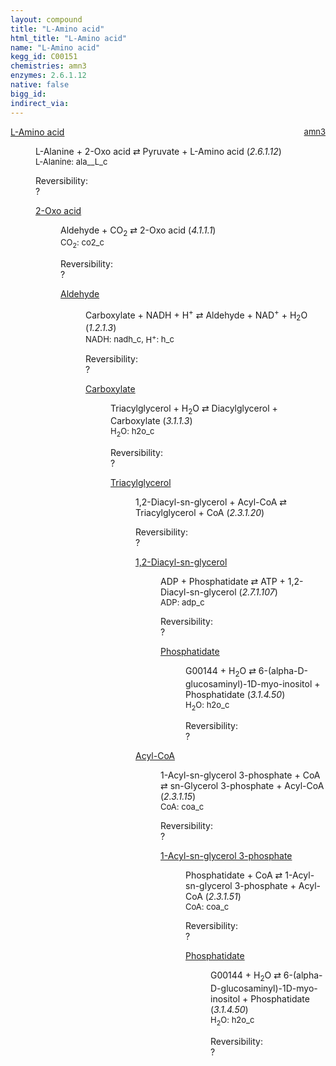 ```yaml
---
layout: compound
title: "L-Amino acid"
html_title: "L-Amino acid"
name: "L-Amino acid"
kegg_id: C00151
chemistries: amn3
enzymes: 2.6.1.12
native: false
bigg_id:
indirect_via:
---
```

<dl><dt class="rs-product"><a class="link-dark" data-bs-html="true" data-bs-title="KEGG: C00151" data-bs-toggle="tooltip" href="{{ site.url }}{{ site.baseurl }}/compounds/C00151">L-Amino acid</a><span style="float: right; max-width: 40%"><a class="link-dark opacity-50" href="{{ site.url }}{{ site.baseurl }}/chemistries/amn3" style="font-size: small; word-wrap: anywhere;">amn3</a></span></dt><dd><p>L-Alanine + 2-Oxo acid ⇄ Pyruvate + L-Amino acid (<i>2.6.1.12</i>)<br/><span style="font-size: small;"><span data-bs-html="true" data-bs-title="KEGG: C00041" data-bs-toggle="tooltip">L-Alanine</span>: ala__L_c</span><br/><div class="reversibility_info">Reversibility: <div class="progress"><div aria-valuemax="100" aria-valuemin="0" aria-valuenow="0" class="progress-bar bg-light" role="progressbar" style="width: 100%"></div></div><span>?</span><div class="progress"><div aria-valuemax="10" aria-valuemin="0" aria-valuenow="0" class="progress-bar bg-light" role="progressbar" style="width: 100%"></div></div></div></p><dl><dt><a class="link-dark" data-bs-html="true" data-bs-title="KEGG: C00161" data-bs-toggle="tooltip" href="{{ site.url }}{{ site.baseurl }}/compounds/C00161">2-Oxo acid</a><span style="float: right; max-width: 40%"><a class="link-dark opacity-50" href="{{ site.url }}{{ site.baseurl }}/chemistries/None" style="font-size: small; word-wrap: anywhere;"></a></span></dt><dd><p>Aldehyde + CO<sub>2</sub> ⇄ 2-Oxo acid (<i>4.1.1.1</i>)<br/><span style="font-size: small;"><span data-bs-html="true" data-bs-title="KEGG: C00011" data-bs-toggle="tooltip">CO<sub>2</sub></span>: co2_c</span><br/><div class="reversibility_info">Reversibility: <div class="progress"><div aria-valuemax="100" aria-valuemin="0" aria-valuenow="0" class="progress-bar bg-light" role="progressbar" style="width: 100%"></div></div><span>?</span><div class="progress"><div aria-valuemax="10" aria-valuemin="0" aria-valuenow="0" class="progress-bar bg-light" role="progressbar" style="width: 100%"></div></div></div></p><dl><dt><a class="link-dark" data-bs-html="true" data-bs-title="KEGG: C00071" data-bs-toggle="tooltip" href="{{ site.url }}{{ site.baseurl }}/compounds/C00071">Aldehyde</a><span style="float: right; max-width: 40%"><a class="link-dark opacity-50" href="{{ site.url }}{{ site.baseurl }}/chemistries/None" style="font-size: small; word-wrap: anywhere;"></a></span></dt><dd><p>Carboxylate + NADH + H<sup>+</sup> ⇄ Aldehyde + NAD<sup>+</sup> + H<sub>2</sub>O (<i>1.2.1.3</i>)<br/><span style="font-size: small;"><span data-bs-html="true" data-bs-title="KEGG: C00004" data-bs-toggle="tooltip">NADH</span>: nadh_c, <span data-bs-html="true" data-bs-title="KEGG: C00080" data-bs-toggle="tooltip">H<sup>+</sup></span>: h_c</span><br/><div class="reversibility_info">Reversibility: <div class="progress"><div aria-valuemax="100" aria-valuemin="0" aria-valuenow="0" class="progress-bar bg-light" role="progressbar" style="width: 100%"></div></div><span>?</span><div class="progress"><div aria-valuemax="10" aria-valuemin="0" aria-valuenow="0" class="progress-bar bg-light" role="progressbar" style="width: 100%"></div></div></div></p><dl><dt><a class="link-dark" data-bs-html="true" data-bs-title="KEGG: C00060" data-bs-toggle="tooltip" href="{{ site.url }}{{ site.baseurl }}/compounds/C00060">Carboxylate</a><span style="float: right; max-width: 40%"><a class="link-dark opacity-50" href="{{ site.url }}{{ site.baseurl }}/chemistries/None" style="font-size: small; word-wrap: anywhere;"></a></span></dt><dd><p>Triacylglycerol + H<sub>2</sub>O ⇄ Diacylglycerol + Carboxylate (<i>3.1.1.3</i>)<br/><span style="font-size: small;"><span data-bs-html="true" data-bs-title="KEGG: C00001" data-bs-toggle="tooltip">H<sub>2</sub>O</span>: h2o_c</span><br/><div class="reversibility_info">Reversibility: <div class="progress"><div aria-valuemax="100" aria-valuemin="0" aria-valuenow="0" class="progress-bar bg-light" role="progressbar" style="width: 100%"></div></div><span>?</span><div class="progress"><div aria-valuemax="10" aria-valuemin="0" aria-valuenow="0" class="progress-bar bg-light" role="progressbar" style="width: 100%"></div></div></div></p><dl><dt><a class="link-dark" data-bs-html="true" data-bs-title="KEGG: C00422" data-bs-toggle="tooltip" href="{{ site.url }}{{ site.baseurl }}/compounds/C00422">Triacylglycerol</a><span style="float: right; max-width: 40%"><a class="link-dark opacity-50" href="{{ site.url }}{{ site.baseurl }}/chemistries/None" style="font-size: small; word-wrap: anywhere;"></a></span></dt><dd><p>1,2-Diacyl-sn-glycerol + Acyl-CoA ⇄ Triacylglycerol + CoA (<i>2.3.1.20</i>)<br/><div class="reversibility_info">Reversibility: <div class="progress"><div aria-valuemax="100" aria-valuemin="0" aria-valuenow="0" class="progress-bar bg-light" role="progressbar" style="width: 100%"></div></div><span>?</span><div class="progress"><div aria-valuemax="10" aria-valuemin="0" aria-valuenow="0" class="progress-bar bg-light" role="progressbar" style="width: 100%"></div></div></div></p><dl><dt><a class="link-dark" data-bs-html="true" data-bs-title="KEGG: C00641" data-bs-toggle="tooltip" href="{{ site.url }}{{ site.baseurl }}/compounds/C00641">1,2-Diacyl-sn-glycerol</a><span style="float: right; max-width: 40%"><a class="link-dark opacity-50" href="{{ site.url }}{{ site.baseurl }}/chemistries/None" style="font-size: small; word-wrap: anywhere;"></a></span></dt><dd><p>ADP + Phosphatidate ⇄ ATP + 1,2-Diacyl-sn-glycerol (<i>2.7.1.107</i>)<br/><span style="font-size: small;"><span data-bs-html="true" data-bs-title="KEGG: C00008" data-bs-toggle="tooltip">ADP</span>: adp_c</span><br/><div class="reversibility_info">Reversibility: <div class="progress"><div aria-valuemax="100" aria-valuemin="0" aria-valuenow="0" class="progress-bar bg-light" role="progressbar" style="width: 100%"></div></div><span>?</span><div class="progress"><div aria-valuemax="10" aria-valuemin="0" aria-valuenow="0" class="progress-bar bg-light" role="progressbar" style="width: 100%"></div></div></div></p><dl><dt><a class="link-dark" data-bs-html="true" data-bs-title="KEGG: C00416" data-bs-toggle="tooltip" href="{{ site.url }}{{ site.baseurl }}/compounds/C00416">Phosphatidate</a><span style="float: right; max-width: 40%"><a class="link-dark opacity-50" href="{{ site.url }}{{ site.baseurl }}/chemistries/None" style="font-size: small; word-wrap: anywhere;"></a></span></dt><dd><p>G00144 + H<sub>2</sub>O ⇄ 6-(alpha-D-glucosaminyl)-1D-myo-inositol + Phosphatidate (<i>3.1.4.50</i>)<br/><span style="font-size: small;"><span data-bs-html="true" data-bs-title="KEGG: C00001" data-bs-toggle="tooltip">H<sub>2</sub>O</span>: h2o_c</span><br/><div class="reversibility_info">Reversibility: <div class="progress"><div aria-valuemax="100" aria-valuemin="0" aria-valuenow="0" class="progress-bar bg-light" role="progressbar" style="width: 100%"></div></div><span>?</span><div class="progress"><div aria-valuemax="10" aria-valuemin="0" aria-valuenow="0" class="progress-bar bg-light" role="progressbar" style="width: 100%"></div></div></div></p><dl></dl></dd></dl></dd><dt><a class="link-dark" data-bs-html="true" data-bs-title="KEGG: C00040" data-bs-toggle="tooltip" href="{{ site.url }}{{ site.baseurl }}/compounds/C00040">Acyl-CoA</a><span style="float: right; max-width: 40%"><a class="link-dark opacity-50" href="{{ site.url }}{{ site.baseurl }}/chemistries/None" style="font-size: small; word-wrap: anywhere;"></a></span></dt><dd><p>1-Acyl-sn-glycerol 3-phosphate + CoA ⇄ sn-Glycerol 3-phosphate + Acyl-CoA (<i>2.3.1.15</i>)<br/><span style="font-size: small;"><span data-bs-html="true" data-bs-title="KEGG: C00010" data-bs-toggle="tooltip">CoA</span>: coa_c</span><br/><div class="reversibility_info">Reversibility: <div class="progress"><div aria-valuemax="100" aria-valuemin="0" aria-valuenow="0" class="progress-bar bg-light" role="progressbar" style="width: 100%"></div></div><span>?</span><div class="progress"><div aria-valuemax="10" aria-valuemin="0" aria-valuenow="0" class="progress-bar bg-light" role="progressbar" style="width: 100%"></div></div></div></p><dl><dt><a class="link-dark" data-bs-html="true" data-bs-title="KEGG: C00681" data-bs-toggle="tooltip" href="{{ site.url }}{{ site.baseurl }}/compounds/C00681">1-Acyl-sn-glycerol 3-phosphate</a><span style="float: right; max-width: 40%"><a class="link-dark opacity-50" href="{{ site.url }}{{ site.baseurl }}/chemistries/None" style="font-size: small; word-wrap: anywhere;"></a></span></dt><dd><p>Phosphatidate + CoA ⇄ 1-Acyl-sn-glycerol 3-phosphate + Acyl-CoA (<i>2.3.1.51</i>)<br/><span style="font-size: small;"><span data-bs-html="true" data-bs-title="KEGG: C00010" data-bs-toggle="tooltip">CoA</span>: coa_c</span><br/><div class="reversibility_info">Reversibility: <div class="progress"><div aria-valuemax="100" aria-valuemin="0" aria-valuenow="0" class="progress-bar bg-light" role="progressbar" style="width: 100%"></div></div><span>?</span><div class="progress"><div aria-valuemax="10" aria-valuemin="0" aria-valuenow="0" class="progress-bar bg-light" role="progressbar" style="width: 100%"></div></div></div></p><dl><dt><a class="link-dark" data-bs-html="true" data-bs-title="KEGG: C00416" data-bs-toggle="tooltip" href="{{ site.url }}{{ site.baseurl }}/compounds/C00416">Phosphatidate</a><span style="float: right; max-width: 40%"><a class="link-dark opacity-50" href="{{ site.url }}{{ site.baseurl }}/chemistries/None" style="font-size: small; word-wrap: anywhere;"></a></span></dt><dd><p>G00144 + H<sub>2</sub>O ⇄ 6-(alpha-D-glucosaminyl)-1D-myo-inositol + Phosphatidate (<i>3.1.4.50</i>)<br/><span style="font-size: small;"><span data-bs-html="true" data-bs-title="KEGG: C00001" data-bs-toggle="tooltip">H<sub>2</sub>O</span>: h2o_c</span><br/><div class="reversibility_info">Reversibility: <div class="progress"><div aria-valuemax="100" aria-valuemin="0" aria-valuenow="0" class="progress-bar bg-light" role="progressbar" style="width: 100%"></div></div><span>?</span><div class="progress"><div aria-valuemax="10" aria-valuemin="0" aria-valuenow="0" class="progress-bar bg-light" role="progressbar" style="width: 100%"></div></div></div></p><dl></dl></dd></dl></dd></dl></dd></dl></dd></dl></dd></dl></dd></dl></dd></dl></dd></dl>